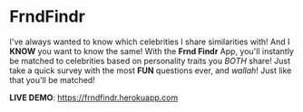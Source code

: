 # FrndFindr
I've always wanted to know which celebrities I share similarities with! And I <b>KNOW</b> you want to know the same! With the <strong>Frnd Findr</strong> App, you'll instantly be matched to celebrities based on personality traits you <em>BOTH</em> share! Just take a quick survey with the most <strong>FUN</strong> questions ever, and <em>wallah</em>! Just like that you'll be matched!

<strong>LIVE DEMO</strong>: https://frndfindr.herokuapp.com

